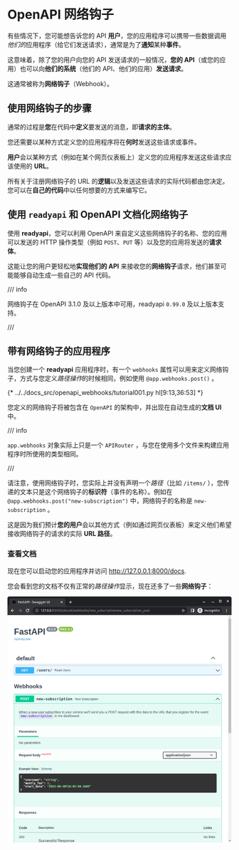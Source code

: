 # OpenAPI 网络钩子

有些情况下，您可能想告诉您的 API **用户**，您的应用程序可以携带一些数据调用*他们的*应用程序（给它们发送请求），通常是为了**通知**某种**事件**。

这意味着，除了您的用户向您的 API 发送请求的一般情况，**您的 API**（或您的应用）也可以向**他们的系统**（他们的 API、他们的应用）**发送请求**。

这通常被称为**网络钩子**（Webhook）。

## 使用网络钩子的步骤

通常的过程是**您**在代码中**定义**要发送的消息，即**请求的主体**。

您还需要以某种方式定义您的应用程序将在**何时**发送这些请求或事件。

**用户**会以某种方式（例如在某个网页仪表板上）定义您的应用程序发送这些请求应该使用的 **URL**。

所有关于注册网络钩子的 URL 的**逻辑**以及发送这些请求的实际代码都由您决定。您可以在**自己的代码**中以任何想要的方式来编写它。

## 使用 `readyapi` 和 OpenAPI 文档化网络钩子

使用 **readyapi**，您可以利用 OpenAPI 来自定义这些网络钩子的名称、您的应用可以发送的 HTTP 操作类型（例如 `POST`、`PUT` 等）以及您的应用将发送的**请求体**。

这能让您的用户更轻松地**实现他们的 API** 来接收您的**网络钩子**请求，他们甚至可能能够自动生成一些自己的 API 代码。

/// info

网络钩子在 OpenAPI 3.1.0 及以上版本中可用，readyapi `0.99.0` 及以上版本支持。

///

## 带有网络钩子的应用程序

当您创建一个 **readyapi** 应用程序时，有一个 `webhooks` 属性可以用来定义网络钩子，方式与您定义*路径操作*的时候相同，例如使用 `@app.webhooks.post()` 。

{* ../../docs_src/openapi_webhooks/tutorial001.py hl[9:13,36:53] *}

您定义的网络钩子将被包含在 `OpenAPI` 的架构中，并出现在自动生成的**文档 UI** 中。

/// info

`app.webhooks` 对象实际上只是一个 `APIRouter` ，与您在使用多个文件来构建应用程序时所使用的类型相同。

///

请注意，使用网络钩子时，您实际上并没有声明一个*路径*（比如 `/items/` ），您传递的文本只是这个网络钩子的**标识符**（事件的名称）。例如在 `@app.webhooks.post("new-subscription")` 中，网络钩子的名称是 `new-subscription` 。

这是因为我们预计**您的用户**会以其他方式（例如通过网页仪表板）来定义他们希望接收网络钩子的请求的实际 **URL 路径**。

### 查看文档

现在您可以启动您的应用程序并访问 <a href="http://127.0.0.1:8000/docs" class="external-link" target="_blank">http://127.0.0.1:8000/docs</a>.

您会看到您的文档不仅有正常的*路径操作*显示，现在还多了一些**网络钩子**：

<img src="/img/tutorial/openapi-webhooks/image01.png">
